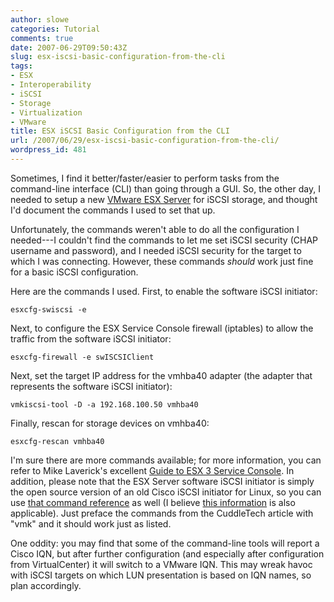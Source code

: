 ```yaml
---
author: slowe
categories: Tutorial
comments: true
date: 2007-06-29T09:50:43Z
slug: esx-iscsi-basic-configuration-from-the-cli
tags:
- ESX
- Interoperability
- iSCSI
- Storage
- Virtualization
- VMware
title: ESX iSCSI Basic Configuration from the CLI
url: /2007/06/29/esx-iscsi-basic-configuration-from-the-cli/
wordpress_id: 481
---
```


Sometimes, I find it better/faster/easier to perform tasks from the command-line interface (CLI) than going through a GUI. So, the other day, I needed to setup a new [VMware ESX Server](http://www.vmware.com/products/vi/esx/) for iSCSI storage, and thought I'd document the commands I used to set that up.

Unfortunately, the commands weren't able to do all the configuration I needed---I couldn't find the commands to let me set iSCSI security (CHAP username and password), and I needed iSCSI security for the target to which I was connecting. However, these commands _should_ work just fine for a basic iSCSI configuration.

Here are the commands I used. First, to enable the software iSCSI initiator:

	esxcfg-swiscsi -e  

Next, to configure the ESX Service Console firewall (iptables) to allow the traffic from the software iSCSI initiator:

	esxcfg-firewall -e swISCSIClient  

Next, set the target IP address for the vmhba40 adapter (the adapter that represents the software iSCSI initiator):

	vmkiscsi-tool -D -a 192.168.100.50 vmhba40  

Finally, rescan for storage devices on vmhba40:

	esxcfg-rescan vmhba40  

I'm sure there are more commands available; for more information, you can refer to Mike Laverick's excellent [Guide to ESX 3 Service Console](http://www.rtfm-ed.eu/docs/vmwdocs/esx3.x-vc2.x-serviceconsole-guide.pdf). In addition, please note that the ESX Server software iSCSI initiator is simply the open source version of an old Cisco iSCSI initiator for Linux, so you can use [that command reference](http://www.cuddletech.com/articles/iscsi/ar01s07.html) as well (I believe [this information](http://linux-iscsi.sourceforge.net/) is also applicable). Just preface the commands from the CuddleTech article with "vmk" and it should work just as listed.

One oddity: you may find that some of the command-line tools will report a Cisco IQN, but after further configuration (and especially after configuration from VirtualCenter) it will switch to a VMware IQN. This may wreak havoc with iSCSI targets on which LUN presentation is based on IQN names, so plan accordingly.
